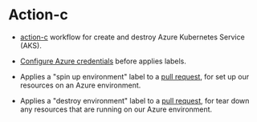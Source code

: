 # Action-c

* [action-c](.github/workflows/action-c.yaml) workflow for create and destroy Azure Kubernetes Service (AKS).

* [Configure Azure credentials](https://github.com/Azure/actions-workflow-samples/tree/master/Kubernetes) before applies labels.
* Applies a "spin up environment" label to a [pull request](../../pull/3), for set up our resources on an Azure environment.
* Applies a "destroy environment" label to a [pull request](../../pull/3), for tear down any resources that are running on our Azure environment.
